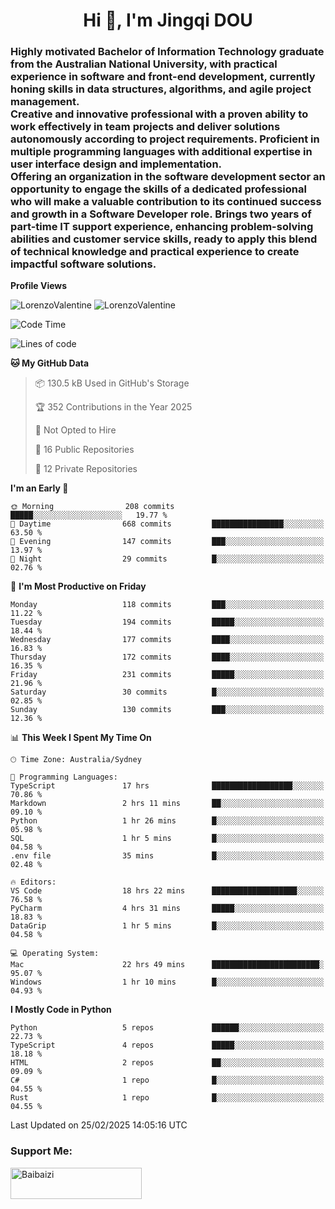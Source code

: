<h1 align="center">Hi 👋, I'm Jingqi DOU</h1>
<h3 align="left">
Highly motivated Bachelor of Information Technology graduate from the Australian National University, with practical experience in software and front-end development, currently honing skills in data structures, algorithms, and agile project management. <br>
Creative and innovative professional with a proven ability to work effectively in team projects and deliver solutions autonomously according to project requirements. Proficient in multiple programming languages with additional expertise in user interface design and implementation. <br>
Offering an organization in the software development sector an opportunity to engage the skills of a dedicated professional who will make a valuable contribution to its continued success and growth in a Software Developer role. Brings two years of part-time IT support experience, enhancing problem-solving abilities and customer service skills, ready to apply this blend of technical knowledge and practical experience to create impactful software solutions.
</h3>

**Profile Views**<br>
<!-- <img src="https://count.getloli.com/get/@:name" alt="LorenzoValentine" theme="rule34" /> -->
<img src="https://count.getloli.com/@LorenzoValentine?name=LorenzoValentine&theme=asoul&padding=7&offset=0&align=center&scale=2&pixelated=1&darkmode=auto&prefix=020315" alt="LorenzoValentine" theme="rule34" />
<img src="https://count.getloli.com/@LorenzoValentine?name=LorenzoValentine&theme=food&padding=7&offset=0&align=center&scale=2&pixelated=1&darkmode=auto&prefix=020315" alt="LorenzoValentine" theme="rule34" />
 

<!--START_SECTION:waka-->
![Code Time](http://img.shields.io/badge/Code%20Time-1%2C573%20hrs%2059%20mins-blue)

![Lines of code](https://img.shields.io/badge/From%20Hello%20World%20I%27ve%20Written-220.8%20thousand%20lines%20of%20code-blue)

**🐱 My GitHub Data** 

> 📦 130.5 kB Used in GitHub's Storage 
 > 
> 🏆 352 Contributions in the Year 2025
 > 
> 🚫 Not Opted to Hire
 > 
> 📜 16 Public Repositories 
 > 
> 🔑 12 Private Repositories 
 > 
**I'm an Early 🐤** 

```text
🌞 Morning                208 commits         █████░░░░░░░░░░░░░░░░░░░░   19.77 % 
🌆 Daytime                668 commits         ████████████████░░░░░░░░░   63.50 % 
🌃 Evening                147 commits         ███░░░░░░░░░░░░░░░░░░░░░░   13.97 % 
🌙 Night                  29 commits          █░░░░░░░░░░░░░░░░░░░░░░░░   02.76 % 
```
📅 **I'm Most Productive on Friday** 

```text
Monday                   118 commits         ███░░░░░░░░░░░░░░░░░░░░░░   11.22 % 
Tuesday                  194 commits         █████░░░░░░░░░░░░░░░░░░░░   18.44 % 
Wednesday                177 commits         ████░░░░░░░░░░░░░░░░░░░░░   16.83 % 
Thursday                 172 commits         ████░░░░░░░░░░░░░░░░░░░░░   16.35 % 
Friday                   231 commits         █████░░░░░░░░░░░░░░░░░░░░   21.96 % 
Saturday                 30 commits          █░░░░░░░░░░░░░░░░░░░░░░░░   02.85 % 
Sunday                   130 commits         ███░░░░░░░░░░░░░░░░░░░░░░   12.36 % 
```


📊 **This Week I Spent My Time On** 

```text
🕑︎ Time Zone: Australia/Sydney

💬 Programming Languages: 
TypeScript               17 hrs              ██████████████████░░░░░░░   70.86 % 
Markdown                 2 hrs 11 mins       ██░░░░░░░░░░░░░░░░░░░░░░░   09.10 % 
Python                   1 hr 26 mins        █░░░░░░░░░░░░░░░░░░░░░░░░   05.98 % 
SQL                      1 hr 5 mins         █░░░░░░░░░░░░░░░░░░░░░░░░   04.58 % 
.env file                35 mins             █░░░░░░░░░░░░░░░░░░░░░░░░   02.48 % 

🔥 Editors: 
VS Code                  18 hrs 22 mins      ███████████████████░░░░░░   76.58 % 
PyCharm                  4 hrs 31 mins       █████░░░░░░░░░░░░░░░░░░░░   18.83 % 
DataGrip                 1 hr 5 mins         █░░░░░░░░░░░░░░░░░░░░░░░░   04.58 % 

💻 Operating System: 
Mac                      22 hrs 49 mins      ████████████████████████░   95.07 % 
Windows                  1 hr 10 mins        █░░░░░░░░░░░░░░░░░░░░░░░░   04.93 % 
```

**I Mostly Code in Python** 

```text
Python                   5 repos             ██████░░░░░░░░░░░░░░░░░░░   22.73 % 
TypeScript               4 repos             █████░░░░░░░░░░░░░░░░░░░░   18.18 % 
HTML                     2 repos             ██░░░░░░░░░░░░░░░░░░░░░░░   09.09 % 
C#                       1 repo              █░░░░░░░░░░░░░░░░░░░░░░░░   04.55 % 
Rust                     1 repo              █░░░░░░░░░░░░░░░░░░░░░░░░   04.55 % 
```




 Last Updated on 25/02/2025 14:05:16 UTC
<!--END_SECTION:waka-->

<!-- [![willianrod's wakatime stats](https://github-readme-stats.vercel.app/api/wakatime?username=lorenzoval2050)](https://github.com/anuraghazra/github-readme-stats) -->


<h3 align="left">Support Me:</h3>
<p><a href="https://www.buymeacoffee.com/Baibaizi"> <img align="left" src="https://cdn.buymeacoffee.com/buttons/v2/default-yellow.png" height="50" width="210" alt="Baibaizi" /></a></p><br><br>

